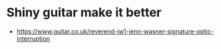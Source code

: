 # Shiny guitar make it better

- https://www.guitar.co.uk/reverend-jw1-jenn-wasner-signature-optic-interruption

